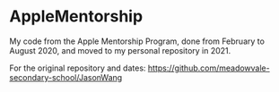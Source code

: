 # AppleMentorship
My code from the Apple Mentorship Program, done from February to August 2020, and moved to my personal repository in 2021.

For the original repository and dates:
https://github.com/meadowvale-secondary-school/JasonWang
